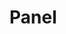 # Panel

<CodeBlock :importComponentInstanceFn="() => import('@/components/use-cases/VPanelExample.vue')" :importComponentRawFn="() => import('@/components/use-cases/VPanelExample.vue?raw')"></CodeBlock>

<ModalsContainer></ModalsContainer>

<script>
import { ModalsContainer } from 'vue-final-modal'

export default {
  components: {
    ModalsContainer
  }
}
</script>
